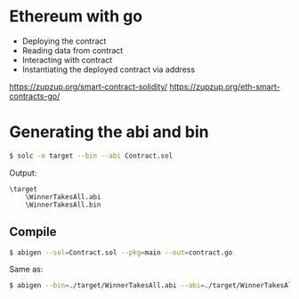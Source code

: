 # Ethereum with go

- Deploying the contract
- Reading data from contract
- Interacting with contract
- Instantiating the deployed contract via address

https://zupzup.org/smart-contract-solidity/
https://zupzup.org/eth-smart-contracts-go/




# Generating the abi and bin

```bash
$ solc -o target --bin --abi Contract.sol
```

Output:

```
\target
    \WinnerTakesAll.abi
    \WinnerTakesAll.bin

```

## Compile

```bash
$ abigen --sol=Contract.sol --pkg=main --out=contract.go
```

Same as:

```bash
$ abigen --bin=./target/WinnerTakesAll.abi --abi=./target/WinnerTakesAll.bin --pkg=main --out=main.go
```